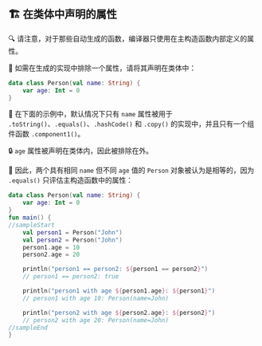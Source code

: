 ## 🏗️ 在类体中声明的属性

🔍 请注意，对于那些自动生成的函数，编译器只使用在主构造函数内部定义的属性。

🚫 如需在生成的实现中排除一个属性，请将其声明在类体中：

```kotlin
data class Person(val name: String) {
    var age: Int = 0
}
```

🌟 在下面的示例中，默认情况下只有 `name` 属性被用于 `.toString()`、`.equals()`、`.hashCode()` 和 `.copy()` 的实现中，并且只有一个组件函数 `.component1()`。

🔒 `age` 属性被声明在类体内，因此被排除在外。

🤝 因此，两个具有相同 `name` 但不同 `age` 值的 `Person` 对象被认为是相等的，因为 `.equals()` 只评估主构造函数中的属性：

```kotlin
data class Person(val name: String) {
    var age: Int = 0
}
fun main() {
//sampleStart
    val person1 = Person("John")
    val person2 = Person("John")
    person1.age = 10
    person2.age = 20

    println("person1 == person2: ${person1 == person2}")
    // person1 == person2: true

    println("person1 with age ${person1.age}: ${person1}")
    // person1 with age 10: Person(name=John)

    println("person2 with age ${person2.age}: ${person2}")
    // person2 with age 20: Person(name=John)
//sampleEnd
}
```
